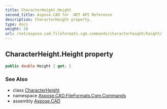 ```yaml
---
title: CharacterHeight.Height
second_title: Aspose.CAD for .NET API Reference
description: CharacterHeight property. 
type: docs
weight: 20
url: /net/aspose.cad.fileformats.cgm.commands/characterheight/height/
---
```

## CharacterHeight.Height property

```csharp
public double Height { get; }
```

### See Also

* class [CharacterHeight](../)
* namespace [Aspose.CAD.FileFormats.Cgm.Commands](../../characterheight/)
* assembly [Aspose.CAD](../../../)


